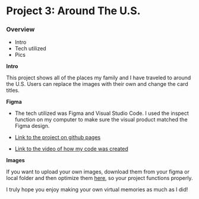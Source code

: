 # Project 3: Around The U.S.

### Overview

- Intro
- Tech utilized
- Pics

**Intro**

This project shows all of the places my family and I have traveled to around the U.S. Users can replace the images with their own and change the card titles.

**Figma**

- The tech utilized was Figma and Visual Studio Code. I used the inspect function on my computer to make sure the visual product matched the Figma design.

- [Link to the project on github pages](https://kmiur3.github.io/se_project_aroundtheus/)

- [Link to the video of how my code was created](https://drive.google.com/file/d/1ctY6Y6ZrPFWy-RIWVRQZ02nK1vqIc2aY/view?usp=sharing)

**Images**

If you want to upload your own images, download them from your figma or local folder and then optimize them [here](https://tinypng.com/), so your project functions properly.

I truly hope you enjoy making your own virtual memories as much as I did!
